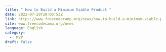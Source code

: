 ```yaml
---
title: " How to Build a Minimum Viable Product "
date: 2022-07-20T20:00:53Z
link: https://www.freecodecamp.org/news/how-to-build-a-minimum-viable-product/?utm_medium=RSS&utm_source=news.12bit.vn
site: www.freecodecamp.org/news
language: English
category:
  -  MVP 
draft: false
---
```

